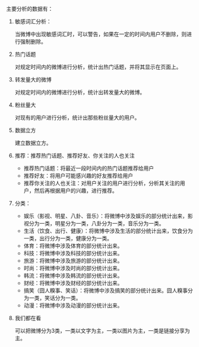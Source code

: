 主要分析的数据有：

1. 敏感词汇分析：

    当微博中出现敏感词汇时，可以警告，如果在一定的时间内用户不删除，则进行强制删除。

2. 热门话题

    对规定时间内的微博进行分析，统计出热门话题，并将其显示在页面上。

3. 转发量大的微博

    对规定时间内的微博进行分析，统计出转发量大的微博。

4. 粉丝量大

    对现有的用户进行分析，统计出那些粉丝量大的用户。

5. 数据立方

    建立数据立方。

6. 推荐：推荐热门话题、推荐好友、你关注的人也关注
    * 推荐热门话题：将最近一段时间内的热门话题推荐给用户
    * 推荐好友：将用户可能感兴趣的好友推荐给用户
    * 推荐你关注的人也关注：对用户关注的用户进行分析，分析其关注的用户，然后再根据用户的兴趣，进行推荐。

7. 分类：
    * 娱乐（影视、明星、八卦、音乐）：将微博中涉及娱乐的部分统计出来，影视分为一类，明星分为一类，八卦分为一类，音乐分为一类。
    * 生活（饮食、出行、健康）：将微博中涉及生活的部分统计出来，饮食分为一类，出行分为一类，健康分为一类。
    * 体育：将微博中涉及体育的部分统计出来。
    * 科技：将微博中涉及科技的部分统计出来。
    * 旅游：将微博中涉及旅游的部分统计出来。
    * 时尚：将微博中涉及时尚的部分统计出来。
    * 韩流：将微博中涉及韩流的部分统计出来。
    * 财经：将微博中涉及财经的部分统计出来。
    * 搞笑（囧人糗事、笑话）：将微博中涉及搞笑的部分统计出来。囧人糗事分为一类，笑话分为一类。
    * 动漫：将微博中涉及动漫的部分统计出来。

8. 我们都在看

    可以把微博分为3类，一类以文字为主，一类以图片为主，一类是链接分享为主。

